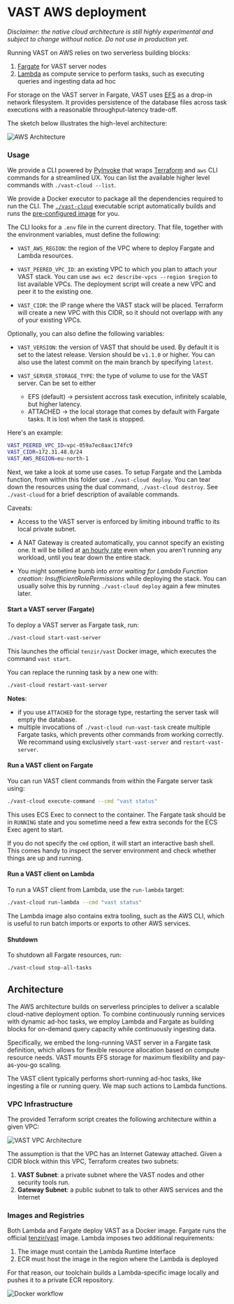 # VAST AWS deployment

*Disclaimer: the native cloud architecture is still highly experimental and
subject to change without notice. Do not use in production yet.*

Running VAST on AWS relies on two serverless building blocks:

1. [Fargate](https://aws.amazon.com/fargate/) for VAST server nodes
2. [Lambda](https://aws.amazon.com/lambda/) as compute service to perform tasks,
   such as executing queries and ingesting data ad hoc

For storage on the VAST server in Fargate, VAST uses
[EFS](https://aws.amazon.com/efs/) as a drop-in network filesystem. It provides
persistence of the database files across task executions with a reasonable
throughput-latency trade-off.

The sketch below illustrates the high-level architecture:

![AWS
Architecture](https://user-images.githubusercontent.com/53797/157068659-41d7c9fe-8403-40d0-9cdd-dae66f0bf62e.png)

### Usage

We provide a CLI powered by [PyInvoke](cli.py) that wraps
[Terraform](https://www.terraform.io/) and `aws` CLI commands for a streamlined
UX. You can list the available higher level commands with `./vast-cloud --list`.

We provide a Docker executor to package all the dependencies required to run the
CLI. The [`./vast-cloud`](vast-cloud) executable script automatically builds and
runs the [pre-configured image](docker/cli.Dockerfile) for you.

The CLI looks for a `.env` file in the current directory. That file, together
with the environment variables, must define the following:

- `VAST_AWS_REGION`: the region of the VPC where to deploy Fargate and Lambda
  resources.

- `VAST_PEERED_VPC_ID`: an existing VPC to which you plan to attach your VAST stack.
  You can use `aws ec2 describe-vpcs --region $region` to list available VPCs.
  The deployment script will create a new VPC and peer it to the existing one.

- `VAST_CIDR`: the IP range where the VAST stack will be placed. Terraform will
  create a new VPC with this CIDR, so it should not overlapp with any of your
  existing VPCs.

Optionally, you can also define the following variables:

- `VAST_VERSION`: the version of VAST that should be used. By default it is set
  to the latest release. Version should be `v1.1.0` or higher. You can also use
  the latest commit on the main branch by specifying `latest`.

- `VAST_SERVER_STORAGE_TYPE`: the type of volume to use for the VAST server. Can
  be set to either
  - EFS (default) -> persistent accross task execution, infinitely scalable, but
    higher latency.
  - ATTACHED -> the local storage that comes by default with Fargate tasks. It
    is lost when the task is stopped.

Here's an example:

```bash
VAST_PEERED_VPC_ID=vpc-059a7ec8aac174fc9
VAST_CIDR=172.31.48.0/24
VAST_AWS_REGION=eu-north-1
```

Next, we take a look at some use cases. To setup Fargate and the Lambda
function, from within this folder use `./vast-cloud deploy`. You can tear down
the resources using the dual command, `./vast-cloud destroy`. See `./vast-cloud`
for a brief description of available commands.

Caveats:

- Access to the VAST server is enforced by limiting inbound traffic to its local
  private subnet.

- A NAT Gateway is created automatically, you cannot specify an existing one. It
  will be billed at [an hourly rate](https://aws.amazon.com/vpc/pricing/) even
  when you aren't running any workload, until you tear down the entire stack.

- You might sometime bumb into _error waiting for Lambda Function creation:
  InsufficientRolePermissions_ while deploying the stack. You can usually solve
  this by running `./vast-cloud deploy` again a few minutes later.

#### Start a VAST server (Fargate)

To deploy a VAST server as Fargate task, run:

```bash
./vast-cloud start-vast-server
```

This launches the official `tenzir/vast` Docker image, which executes the
command `vast start`.

You can replace the running task by a new one with:
```bash
./vast-cloud restart-vast-server
```

**Notes**:
- if you use `ATTACHED` for the storage type, restarting the server task will
  empty the database.
- multiple invocations of `./vast-cloud run-vast-task` create multiple Fargate
  tasks, which prevents other commands from working correctly. We recommand
  using exclusively `start-vast-server` and `restart-vast-server`.

#### Run a VAST client on Fargate

You can run VAST client commands from within the Fargate server task using:

```bash
./vast-cloud execute-command --cmd "vast status"
```

This uses ECS Exec to connect to the container. The Fargate task should be in
`RUNNING` state and you sometime need a few extra seconds for the ECS Exec agent
to start.

If you do not specify the `cmd` option, it will start an interactive bash shell.
This comes handy to inspect the server environment and check whether things are
up and running.

#### Run a VAST client on Lambda

To run a VAST client from Lambda, use the `run-lambda` target:

```bash
./vast-cloud run-lambda --cmd "vast status"
```

The Lambda image also contains extra tooling, such as the AWS CLI, which is
useful to run batch imports or exports to other AWS services.

#### Shutdown

To shutdown all Fargate resources, run:

```bash
./vast-cloud stop-all-tasks
```

## Architecture

The AWS architecture builds on serverless principles to deliver a scalable
cloud-native deployment option. To combine continuously running services with
dynamic ad-hoc tasks, we employ Lambda and Fargate as building blocks for
on-demand query capacity while continuously ingesting data.

Specifically, we embed the long-running VAST server in a Fargate task
definition, which allows for flexible resource allocation based on compute
resource needs. VAST mounts EFS storage for maximum flexibility and
pay-as-you-go scaling.

The VAST client typically performs short-running ad-hoc tasks, like ingesting a
file or running query. We map such actions to Lambda functions.

### VPC Infrastructure

The provided Terraform script creates the following architecture within a given
VPC:

![VAST VPC
Architecture](https://user-images.githubusercontent.com/53797/157026500-8845d8bc-59cf-4de2-881e-e82fbd84da26.png)

The assumption is that the VPC has an Internet Gateway attached. Given a CIDR
block within this VPC, Terraform creates two subnets:

1. **VAST Subnet**: a private subnet where the VAST nodes and other security
   tools run.
2. **Gateway Subnet**: a public subnet to talk to other AWS services and the
   Internet

### Images and Registries

Both Lambda and Fargate deploy VAST as a Docker image. Fargate runs the official
[tenzir/vast](https://hub.docker.com/r/tenzir/vast) image. Lambda imposes two
additional requirements:

1. The image must contain the Lambda Runtime Interface
2. ECR must host the image in the region where the Lambda is deployed

For that reason, our toolchain builds a Lambda-specific image locally and pushes
it to a private ECR repository.

![Docker
workflow](https://user-images.githubusercontent.com/53797/157065561-82cf8bc6-b314-4439-b66f-c8e3a93e431b.png)
